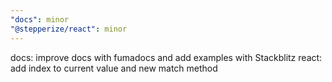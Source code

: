 ```yaml
---
"docs": minor
"@stepperize/react": minor
---
```


docs: improve docs with fumadocs and add examples with Stackblitz
react: add index to current value and new match method
